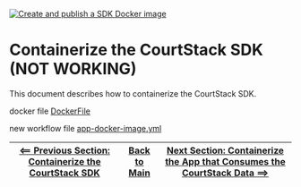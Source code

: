 [![Create and publish a SDK Docker image](https://github.com/glensouza/courtstack-in-azure-demo/actions/workflows/sdk-docker-image.yml/badge.svg)](https://github.com/glensouza/courtstack-in-azure-demo/actions/workflows/sdk-docker-image.yml)

# Containerize the CourtStack SDK (NOT WORKING)

This document describes how to containerize the CourtStack SDK.

docker file
[DockerFile](../CourtStack.SDK/Dockerfile)

new workflow file
[app-docker-image.yml](../.github/workflows/sdk-docker-image.yml)

| [<== Previous Section: Containerize the CourtStack SDK](ContainerizeSDK.md) | [Back to Main](../README.md) | [Next Section: Containerize the App that Consumes the CourtStack Data ==>](ContainerizeApp.md) |
|--|--|--|
